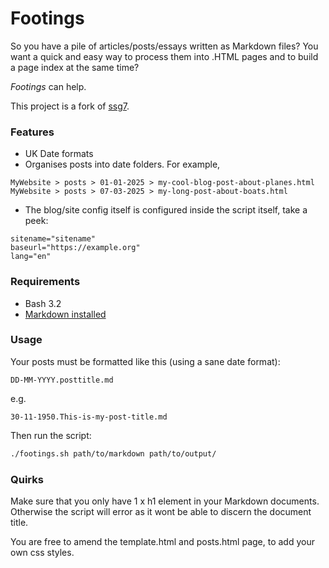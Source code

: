 
# Footings

So you have a pile of articles/posts/essays written as Markdown files? You want a quick and easy way to process them into .HTML pages and to build a page index at the same time? 

*Footings* can help.

This project is a fork of [ssg7](https://github.com/rtfmexe/ssg7).

### Features
 - UK Date formats
 - Organises posts into date folders. For example, 
 ```
 MyWebsite > posts > 01-01-2025 > my-cool-blog-post-about-planes.html
 MyWebsite > posts > 07-03-2025 > my-long-post-about-boats.html
 ```
 - The blog/site config itself is configured inside the script itself, take a peek:

 ```
sitename="sitename"
baseurl="https://example.org"
lang="en"
 ```

### Requirements
- Bash 3.2
- [Markdown installed](https://command-not-found.com/markdown)

### Usage
Your posts must be formatted like this (using a sane date format):

```
DD-MM-YYYY.posttitle.md
```
e.g.
```
30-11-1950.This-is-my-post-title.md
```

Then run the script:
```bash
./footings.sh path/to/markdown path/to/output/
```

### Quirks
Make sure that you only have 1 x h1 element in your Markdown documents. Otherwise the script will error as it wont be able to discern the document title.

You are free to amend the template.html and posts.html page, to add your own css styles.


